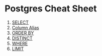 # Postgres Cheat Sheet

1) [SELECT](sections/01_SELECT.md)
2) [Column Alias](sections/02_COLUMN_ALIAS.md)
3) [ORDER BY](sections/03_ORDER_BY.md)
4) [DISTINCT](sections/04_DISTINCT.md)
5) [WHERE](sections/05_WHERE.md)
6) [LIMIT](sections/06_LIMIT.md)